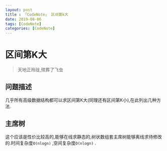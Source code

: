 ```yaml
---
layout: post
title : 「CodeNote」 区间第k大
date: 2019-08-06
tags: [CodeNote]
categories: [CodeNote]
---
```


# 区间第K大

> 天地正玲珑,殡葬了飞虫

## 问题描述

几乎所有高级数据结构都可以求区间第K大(同理还有区间第K小),在此列出几种方法.

## 主席树

这个应该是性价比较高的,能够在线求静态的,树状数组套主席树能够离线求待修改的.时间复杂度`O(nlogn)` ,空间复杂度`O(nlogn)` .

